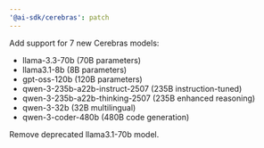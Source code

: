 ```yaml
---
'@ai-sdk/cerebras': patch
---
```


Add support for 7 new Cerebras models:
- llama-3.3-70b (70B parameters)
- llama3.1-8b (8B parameters)
- gpt-oss-120b (120B parameters)
- qwen-3-235b-a22b-instruct-2507 (235B instruction-tuned)
- qwen-3-235b-a22b-thinking-2507 (235B enhanced reasoning)
- qwen-3-32b (32B multilingual)
- qwen-3-coder-480b (480B code generation)

Remove deprecated llama3.1-70b model.
